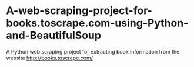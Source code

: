 # A-web-scraping-project-for-books.toscrape.com-using-Python-and-BeautifulSoup
A Python web scraping project for extracting book information from the website http://books.toscrape.com/
